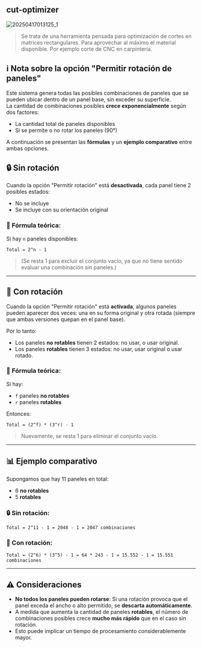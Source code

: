 ## cut-optimizer
![20250417013125_1](https://github.com/user-attachments/assets/efe4ac70-3abc-4c80-9911-48f5a89c6ca2)
> Se trata de una herramienta pensada para optimización de cortes en matrices rectangulares. Para aprovechar al máximo el material disponible. Por ejemplo corte de CNC en carpintería.

## ℹ️ Nota sobre la opción "Permitir rotación de paneles"

Este sistema genera todas las posibles combinaciones de paneles que se pueden ubicar dentro de un panel base, sin exceder su superficie.  
La cantidad de combinaciones posibles **crece exponencialmente** según dos factores:

- La cantidad total de paneles disponibles
- Si se permite o no rotar los paneles (90°)

A continuación se presentan las **fórmulas** y un **ejemplo comparativo** entre ambas opciones.

## 🔒 Sin rotación

Cuando la opción "Permitir rotación" está **desactivada**, cada panel tiene 2 posibles estados:

- No se incluye
- Se incluye con su orientación original

### 📀 Fórmula teórica:

Si hay `n` paneles disponibles:

```
Total = 2^n - 1
```

> (Se resta 1 para excluir el conjunto vacío, ya que no tiene sentido evaluar una combinación sin paneles.)

---

## 🔁 Con rotación

Cuando la opción "Permitir rotación" está **activada**, algunos paneles pueden aparecer dos veces: una en su forma original y otra rotada (siempre que ambas versiones quepan en el panel base).

Por lo tanto:

- Los paneles **no rotables** tienen 2 estados: no usar, o usar original.
- Los paneles **rotables** tienen 3 estados: no usar, usar original o usar rotado.

### 📀 Fórmula teórica:

Si hay:
- `f` paneles **no rotables**
- `r` paneles **rotables**

Entonces:

```
Total = (2^f) * (3^r) - 1
```

> Nuevamente, se resta 1 para eliminar el conjunto vacío.

---

## 📊 Ejemplo comparativo

Supongamos que hay 11 paneles en total:
- 6 **no rotables**
- 5 **rotables**

### 🔒 Sin rotación:

```
Total = 2^11 - 1 = 2048 - 1 = 2047 combinaciones
```

### 🔁 Con rotación:

```
Total = (2^6) * (3^5) - 1 = 64 * 243 - 1 = 15.552 - 1 = 15.551 combinaciones
```

---

## ⚠️ Consideraciones

- **No todos los paneles pueden rotarse**: Si una rotación provoca que el panel exceda el ancho o alto permitido, se **descarta automáticamente**.
- A medida que aumenta la cantidad de paneles **rotables**, el número de combinaciones posibles crece **mucho más rápido** que en el caso sin rotación.
- Esto puede implicar un tiempo de procesamiento considerablemente mayor.

